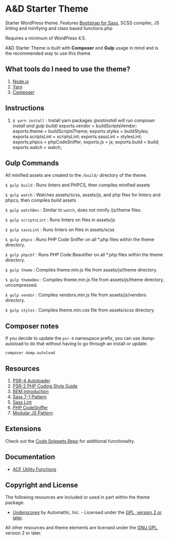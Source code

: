 # A&D Starter Theme
Starter WordPress theme. Features [Bootstrap for Sass](https://github.com/twbs/bootstrap-sass), SCSS compiler, JS linting and minifying and class based functions.php

Requires a minimum of WordPress 4.5.

A&D Starter Theme is built with **Composer** and **Gulp** usage in mind and is the recommended way to use this theme.

## What tools do I need to use the theme?
1. [Node.js](https://github.com/ackmann-dickenson/ad-wp-starter-theme/wiki/Install-Node.js)
1. [Yarn](https://yarnpkg.com/en/docs/install)
2. [Composer](https://getcomposer.org/doc/00-intro.md#globally)

## Instructions
1. `$ yarn install` :  Install yarn packages _(postinstall will run composer install and gulp build)_
exports.vendor      = buildScriptsVendor;
exports.theme       = buildScriptsTheme;
exports.styles      = buildStyles;
exports.scriptsLint = scriptsLint;
exports.sassLint    = stylesLint;
exports.phpcs       = phpCodeSniffer;
exports.js          = js;
exports.build       = build;
exports.watch       = watch;
## Gulp Commands
All minified assets are created to the `/build/` directory of the theme.

`$ gulp build` : Runs linters and PHPCS, then compiles minified assets

`$ gulp watch` : Watches assets/scss, assets/js, and php files for linters and phpcs, then compiles build assets

`$ gulp watchDev` : Similar to `watch`, does not minify /js/theme files.

`$ gulp scriptsLint` : Runs linters on files in assets/js 

`$ gulp sassLint` : Runs linters on files in assets/scss

`$ gulp phpcs` : Runs PHP Code Sniffer on all *.php files within the theme directory.

`$ gulp phpcbf` : Runs PHP Code Beautifier on all *.php files within the theme directory.

`$ gulp theme` : Compiles theme.min.js file from assets/js/theme directory.

`$ gulp themeDev` : Compiles theme.min.js file from assets/js/theme directory, uncompressed.

`$ gulp vendor` : Compiles vendors.min.js file from assets/js/vendors directory.

`$ gulp styles` : Compiles theme.min.css file from assets/scss directory.

## Composer notes
If you decide to update the `psr-4` namespace prefix, you can use dump-autoload to do that without having to go through an install or update.
```
composer dump-autoload
```

## Resources
1. [PSR-4 Autoloader](http://www.php-fig.org/psr/psr-4/)
2. [PSR-2 PHP Coding Style Guide](http://www.php-fig.org/psr/psr-2/)
3. [BEM Introduction](http://getbem.com/introduction/)
4. [Sass 7-1 Pattern](https://sass-guidelin.es/#the-7-1-pattern)
5. [Sass Lint](https://github.com/sasstools/sass-lint)
6. [PHP CodeSniffer](https://github.com/squizlabs/PHP_CodeSniffer)
7. [Modular JS Pattern](https://toddmotto.com/mastering-the-module-pattern/)

## Extensions
Check out the [Code Snippets Repo](https://github.com/ackmann-dickenson/ad-code-snippets) for additional functionality.

## Documentation
* [ACF Utility Functions](https://github.com/ackmann-dickenson/ad-wp-starter-theme/blob/master/doc/acf/README.md)

## Copyright and License
The following resources are included or used in part within the theme package.

* [Underscores](http://underscores.me/) by Automattic, Inc. - Licensed under the [GPL, version 2 or later](http://www.gnu.org/licenses/old-licenses/gpl-2.0.html).

All other resources and theme elements are licensed under the [GNU GPL](http://www.gnu.org/licenses/old-licenses/gpl-2.0.html), version 2 or later.
